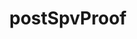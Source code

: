 ---
title: postSpvProof
excerpt: >
  Blocking request to fetch spv proof of a cross chain transaction. Request must
  be sent to the chain where the transaction is initiated.
api:
  file: api.json
  operationId: rpc-kadena-postspvproof
hidden: false
---